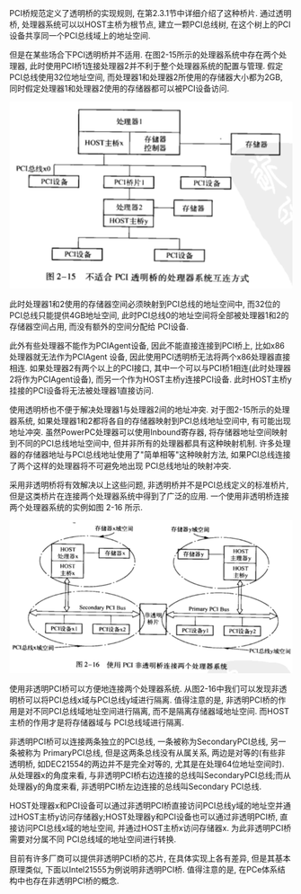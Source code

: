 
PCI桥规范定义了透明桥的实现规则, 在第2.3.1节中详细介绍了这种桥片. 通过透明桥, 处理器系统可以以HOST主桥为根节点, 建立一颗PCI总线树, 在这个树上的PCI设备共享同一个PCI总线域上的地址空间.

但是在某些场合下PCI透明桥并不适用. 在图2-15所示的处理器系统中存在两个处理器, 此时使用PCI桥1连接处理器2并不利于整个处理器系统的配置与管理. 假定PCI总线使用32位地址空间, 而处理器1和处理器2所使用的存储器大小都为2GB, 同时假定处理器1和处理器2使用的存储器都可以被PCI设备访问.

![2024-08-19-10-28-28.png](./images/2024-08-19-10-28-28.png)

此时处理器1和2使用的存储器空间必须映射到PCI总线的地址空间中, 而32位的PCI总线只能提供4GB地址空间, 此时PCI总线0的地址空间将全部被处理器1和2的存储器空间占用, 而没有额外的空间分配给 PCI设备.

此外有些处理器不能作为PCIAgent设备, 因此不能直接连接到PCI桥上, 比如x86处理器就无法作为PCIAgent 设备, 因此使用PCI透明桥无法将两个x86处理器直接相连. 如果处理器2有两个以上的PCI接口, 其中一个可以与PCI桥1相连(此时处理器2将作为PCIAgent设备), 而另一个作为HOST主桥y连接PCI设备. 此时HOST主桥y挂接的PCI设备将无法被处理器1直接访问.

使用透明桥也不便于解决处理器1与处理器2间的地址冲突. 对于图2-15所示的处理器系统, 如果处理器1和2都将各自的存储器映射到PCI总线地址空间中, 有可能出现地址冲突. 虽然PowerPC处理器可以使用Inbound寄存器, 将存储器地址空间映射到不同的PCI总线地址空间中, 但并非所有的处理器都具有这种映射机制. 许多处理器的存储器地址与PCI总线地址使用了"简单相等"这种映射方法, 如果PCI总线连接了两个这样的处理器将不可避免地出现 PCI总线地址的映射冲突.

采用非透明桥将有效解决以上这些问题, 非透明桥并不是PCI总线定义的标准桥片, 但是这类桥片在连接两个处理器系统中得到了广泛的应用. 一个使用非透明桥连接两个处理器系统的实例如图 2-16 所示.

![2024-08-19-10-29-15.png](./images/2024-08-19-10-29-15.png)

使用非透明PCI桥可以方便地连接两个处理器系统. 从图2-16中我们可以发现非透明桥可以将PCI总线x域与PCI总线y域进行隔离. 值得注意的是, 非透明PCI桥的作用是对不同PCI总线域地址空间进行隔离, 而不是隔离存储器域地址空间. 而HOST主桥的作用才是将存储器域与 PCI总线域进行隔离.

非透明PCI桥可以连接两条独立的PCI总线, 一条被称为SecondaryPCI总线, 另一条被称为 PrimaryPCI总线, 但是这两条总线没有从属关系, 两边是对等的(有些非透明桥, 如DEC21554的两边并不是完全对等的, 尤其是在处理64位地址空间时). 从处理器x的角度来看, 与非透明PCI桥右边连接的总线叫SecondaryPCI总线;而从处理器y的角度来看, 非透明PCI桥左边连接的总线叫Secondary PCl总线.

HOST处理器x和PCI设备可以通过非透明PCI桥直接访问PCI总线y域的地址空并通过HOST主桥y访问存储器y;HOST处理器y和PCI设备也可以通过非透明PCI桥, 直接访问PCI总线x域的地址空间, 并通过HOST主桥x访问存储器x. 为此非透明PCI桥需要对分属不同 PCI总线域的地址空间进行转换.

目前有许多厂商可以提供非透明PCI桥的芯片, 在具体实现上各有差异, 但是其基本原理类似, 下面以Intel21555为例说明非透明PCI桥. 值得注意的是, 在PCe体系结构中也存在非透明PCI桥的概念.


